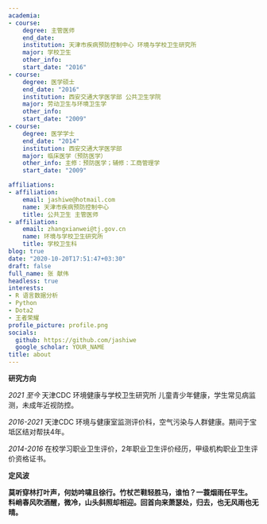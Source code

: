 ```yaml
---
academia:
- course:
    degree: 主管医师
    end_date: 
    institution: 天津市疾病预防控制中心 环境与学校卫生研究所
    major: 学校卫生
    other_info: 
    start_date: "2016"
- course:
    degree: 医学硕士
    end_date: "2016"
    institution: 西安交通大学医学部 公共卫生学院
    major: 劳动卫生与环境卫生学
    other_info: 
    start_date: "2009"
- course:
    degree: 医学学士
    end_date: "2014"
    institution: 西安交通大学医学部
    major: 临床医学（预防医学）
    other_info: 主修：预防医学；辅修：工商管理学
    start_date: "2009"

affiliations:
- affiliation:
    email: jashiwe@hotmail.com
    name: 天津市疾病预防控制中心
    title: 公共卫生 主管医师
- affiliation:
    email: zhangxianwei@tj.gov.cn
    name: 环境与学校卫生研究所
    title: 学校卫生科
blog: true
date: "2020-10-20T17:51:47+03:30"
draft: false
full_name: 张 献伟
headless: true
interests:
- R 语言数据分析
- Python
- Dota2
- 王者荣耀
profile_picture: profile.png
socials:
  github: https://github.com/jashiwe
  google_scholar: YOUR_NAME
title: about
---
```


**研究方向** 

*2021 至今* 天津CDC 环境健康与学校卫生研究所 儿童青少年健康，学生常见病监测，未成年近视防控。

*2016-2021* 天津CDC 环境与健康室监测评价科，空气污染与人群健康。期间于宝坻区结对帮扶4年。

*2014-2016* 在校学习职业卫生评价，2年职业卫生评价经历，甲级机构职业卫生评价资格证书。


**定风波** 

**莫听穿林打叶声，何妨吟啸且徐行。竹杖芒鞋轻胜马，谁怕？一蓑烟雨任平生。
料峭春风吹酒醒，微冷，山头斜照却相迎。回首向来萧瑟处，归去，也无风雨也无晴。**





[1]: ahadsfsa.com